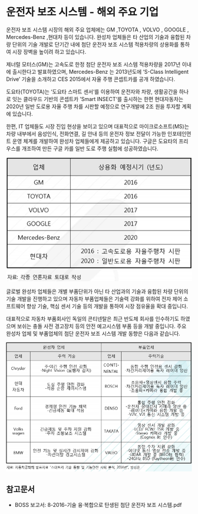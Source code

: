 # 운전자 보조 시스템 - 해외 주요 기업


운전자 보조 시스템 시장의 해외 주요 업체에는 GM ,TOYOTA , VOLVO , GOOGLE , Mercedes-Benz ,현대차 등이 있습니다. 완성차 업체들은 타 산업의 기술과 융합된 차량 단위의 기술 개발로 단기간 내에 첨단 운전자 보조 시스템 적용차량의 상용화를 통하여 시장 장벽을 높이려 하고 있습니다.

제너럴 모터스(GM)는 고속도로 한정 첨단 운전자 보조 시스템 적용차량을 2017년 이내에 출시한다고 발표하였으며, Mercedes-Benz 는 2013년도에 ‘S-Class Intelligent Drive’ 기술을 소개하고 CES 2015에서 자율 주행 콘셉트카를 공개 하였습니다.


도요타(TOYOTA)는 ‘도요타 스마트 센서‘를 이용하여 운전자와 차량, 생활공간을 하나로 잇는 클라우드 기반의 콘셉트카 ’Smart INSECT‘를 출시하는 한편 현대자동차는 2020년 일반 도로용 자율 주행 차를 시판할 예정으로 연구개발에 2조 원을 투자할 계획에 있습니다.


한편, IT 업체들도 시장 진입 현상을 보이고 있으며 대표적으로 마이크로소프트(MS)는 차량 내부에서 음성인식, 전화연결, 길 안내 등의 운전자 정보 전달이 가능한 인포테인먼트 운영 체계를 개발하여 완성차 업체들에게 제공하고 있습니다.
구글은 도요타의 프리우스를 개조하여 만든 구글 카를 일반 도로 주행 실험에 성공하였습니다.  


![ ](./images/운전자_보조_시스템_Q13_1_3_.PNG)


글로벌 완성차 업체들은 개별 부품단위가 아닌 타 산업과의 기술과 융합된 차량 단위의 기술 개발을 진행하고 있으며 자동차 부품업체들은 기술력 강화를 위하여 전자 제어 소프트웨어 향상 기술, 핵심 센서 기술 등의 개발을 통하여 시장 점유율을 확대 중입니다.

대표적으로 자동차 부품회사인 독일의 콘티넨탈은 최근 반도체 회사를 인수하기도 하였으며 보쉬는 충돌 사전 경고장치 등의 안전 예고시스템 부품 등을 개발 중입니다. 주요 완성차 업체 및 부품업체의 첨단 운전자 보조 시스템 개발 동향은 다음과 같습니다.


![ ](./images/운전자_보조_시스템_Q13_1_3.PNG)


## 참고문서
- BOSS 보고서: 8-2016-기술 융·복합으로 탄생된 첨단 운전자 보조 시스템.pdf
